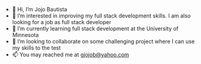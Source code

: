 - 👋 Hi, I’m Jojo Bautista
- 👀 I’m interested in improving my full stack development skills. I am also looking for a job as full stack developer
- 🌱 I’m currently learning full stack development at the University of Minnesota
- 💞️ I’m looking to collaborate on some challenging project where I can use my skills to the test
- 📫 You may reached me at gjojob@yahoo.com

<!---
jojobautistaum/jojobautistaum is a ✨ special ✨ repository because its `README.md` (this file) appears on your GitHub profile.
You can click the Preview link to take a look at your changes.
--->
